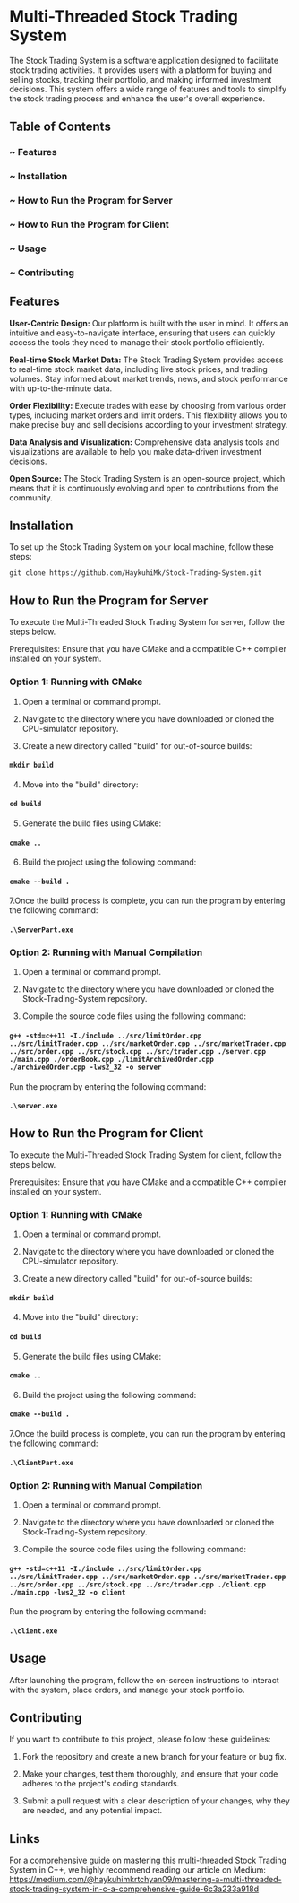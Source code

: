 # Multi-Threaded Stock Trading System
The Stock Trading System is a software application designed to facilitate stock trading activities. It provides users with a platform for buying and selling stocks, tracking their portfolio, and making informed investment decisions.
This system offers a wide range of features and tools to simplify the stock trading process and enhance the user's overall experience. 

## Table of Contents

### ~ Features
### ~ Installation
### ~ How to Run the Program for Server
### ~ How to Run the Program for Client
### ~ Usage
### ~ Contributing

## Features
**User-Centric Design:** Our platform is built with the user in mind. It offers an intuitive and easy-to-navigate interface, ensuring that users can quickly access the tools they need to manage their stock portfolio efficiently.

**Real-time Stock Market Data:** The Stock Trading System provides access to real-time stock market data, including live stock prices, and trading volumes. Stay informed about market trends, news, and stock performance with up-to-the-minute data.

**Order Flexibility:** Execute trades with ease by choosing from various order types, including market orders and limit orders. This flexibility allows you to make precise buy and sell decisions according to your investment strategy.

**Data Analysis and Visualization:** Comprehensive data analysis tools and visualizations are available to help you make data-driven investment decisions.

**Open Source:** The Stock Trading System is an open-source project, which means that it is continuously evolving and open to contributions from the community.

## Installation
To set up the Stock Trading System on your local machine, follow these steps:

`git clone https://github.com/HaykuhiMk/Stock-Trading-System.git`

## How to Run the Program for Server
To execute the Multi-Threaded Stock Trading System for server, follow the steps below.

Prerequisites: Ensure that you have CMake and a compatible C++ compiler installed on your system.

### Option 1: Running with CMake 
1. Open a terminal or command prompt.

1. Navigate to the directory where you have downloaded or cloned the CPU-simulator repository.

1. Create a new directory called "build" for out-of-source builds:


#### `mkdir build`

  4. Move into the "build" directory:


#### `cd build`

  5. Generate the build files using CMake:


#### `cmake ..`

6. Build the project using the following command:


#### `cmake --build .`

7.Once the build process is complete, you can run the program by entering the following command:


#### `.\ServerPart.exe`

### Option 2: Running with Manual Compilation
1. Open a terminal or command prompt.

1. Navigate to the directory where you have downloaded or cloned the Stock-Trading-System repository.

1. Compile the source code files using the following command:

#### `g++ -std=c++11 -I./include ../src/limitOrder.cpp ../src/limitTrader.cpp ../src/marketOrder.cpp ../src/marketTrader.cpp ../src/order.cpp ../src/stock.cpp ../src/trader.cpp ./server.cpp ./main.cpp ./orderBook.cpp ./limitArchivedOrder.cpp ./archivedOrder.cpp -lws2_32 -o server`

Run the program by entering the following command:

#### `.\server.exe`

## How to Run the Program for Client
To execute the Multi-Threaded Stock Trading System for client, follow the steps below.

Prerequisites: Ensure that you have CMake and a compatible C++ compiler installed on your system.

### Option 1: Running with CMake 
1. Open a terminal or command prompt.

1. Navigate to the directory where you have downloaded or cloned the CPU-simulator repository.

1. Create a new directory called "build" for out-of-source builds:


#### `mkdir build`

4. Move into the "build" directory:


#### `cd build`

5. Generate the build files using CMake:


#### `cmake ..`

6. Build the project using the following command:


#### `cmake --build .`

7.Once the build process is complete, you can run the program by entering the following command:


#### `.\ClientPart.exe`

### Option 2: Running with Manual Compilation
1. Open a terminal or command prompt.

1. Navigate to the directory where you have downloaded or cloned the Stock-Trading-System repository.

1. Compile the source code files using the following command:

#### `g++ -std=c++11 -I./include ../src/limitOrder.cpp ../src/limitTrader.cpp ../src/marketOrder.cpp ../src/marketTrader.cpp ../src/order.cpp ../src/stock.cpp ../src/trader.cpp ./client.cpp ./main.cpp -lws2_32 -o client`

Run the program by entering the following command:

#### `.\client.exe`

## Usage

After launching the program, follow the on-screen instructions to interact with the system, place orders, and manage your stock portfolio.

## Contributing
If you want to contribute to this project, please follow these guidelines:

1. Fork the repository and create a new branch for your feature or bug fix.

1. Make your changes, test them thoroughly, and ensure that your code adheres to the project's coding standards.

1. Submit a pull request with a clear description of your changes, why they are needed, and any potential impact.

## Links
For a comprehensive guide on mastering this multi-threaded Stock Trading System in C++, we highly recommend reading our article on Medium: https://medium.com/@haykuhimkrtchyan09/mastering-a-multi-threaded-stock-trading-system-in-c-a-comprehensive-guide-6c3a233a918d
